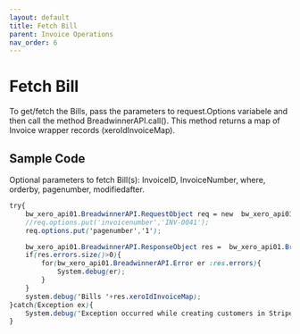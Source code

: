 ```yaml
---
layout: default
title: Fetch Bill
parent: Invoice Operations
nav_order: 6
---
```

# Fetch Bill

To get/fetch the Bills, pass the parameters to request.Options variabele and then call the method BreadwinnerAPI.call(). This method returns a map of Invoice  wrapper records (xeroIdInvoiceMap).

## Sample Code

Optional parameters to fetch Bill(s):
InvoiceID, InvoiceNumber, where, orderby, pagenumber, modifiedafter.

```scss
try{
    bw_xero_api01.BreadwinnerAPI.RequestObject req = new  bw_xero_api01.BreadwinnerAPI.RequestObject();
    //req.options.put('invoicenumber','INV-0041');
    req.options.put('pagenumber','1');

    bw_xero_api01.BreadwinnerAPI.ResponseObject res =  bw_xero_api01.BreadwinnerAPI.call('fetchBill', req);
    if(res.errors.size()>0){
        for(bw_xero_api01.BreadwinnerAPI.Error er :res.errors){
            System.debug(er); 
        }
    }
    system.debug('Bills '+res.xeroIdInvoiceMap);
}catch(Exception ex){
    System.debug('Exception occurred while creating customers in Stripe.'+ex.getStackTraceString());
}
```